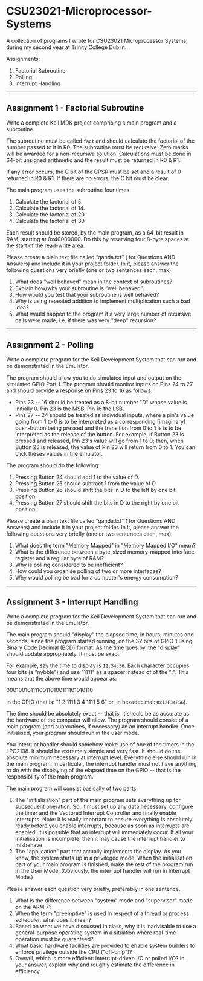 # CSU23021-Microprocessor-Systems
A collection of programs I wrote for CSU23021 Microprocessor Systems, during my second year at Trinity College Dublin.

Assignments:
1. Factorial Subroutine
2. Polling
3. Interrupt Handling

---------------------

## Assignment 1 - Factorial Subroutine
Write a complete Keil MDK project comprising a main program and a subroutine.

The subroutine must be called ````fact```` and should calculate the factorial of the number passed to it in R0. The subroutine must be recursive. Zero marks will be awarded for a non-recursive solution. Calculations  must be done in 64-bit unsigned arithmetic and the result must be returned in R0 & R1.

If any error occurs, the C bit of the CPSR must be set and a result of 0 returned in R0 & R1. If there are no errors, the C bit must be clear.

The main program uses the subroutine four times:
1. Calculate the factorial of 5.
2. Calculate the factorial of 14.
3. Calculate the factorial of 20.
4. Calculate the factorial of 30

Each result should be stored, by the main program, as a 64-bit result in RAM, starting at 0x40000000. Do this by reserving four 8-byte spaces at the start of the read-write area.

Please create a plain text file called “qanda.txt” ( for Questions AND Answers) and include it in your project folder. In it, please answer the following questions very briefly (one or two sentences each, max):
1. What does “well behaved” mean in the context of subroutines?
2. Explain how/why your subroutine is “well behaved”.
3. How would you test that your subroutine is well behaved?
4. Why is using repeated addition to implement multiplication such a bad idea?
5. What would happen to the program if a very large number of recursive calls were made, i.e. if there was very "deep" recursion?

------------------

## Assignment 2 - Polling
Write a complete program for the Keil Development System that can run and be demonstrated in the Emulator.

The program should allow you to do simulated input and output on the simulated GPIO Port 1. The program should monitor inputs on Pins 24 to 27 and should provide a response on Pins 23 to 16 as follows:
-  Pins 23 -- 16 should be treated as a 8-bit number "D" whose value is initially 0. Pin 23 is the MSB, Pin 16 the LSB.
-  Pins 27 -- 24 should be treated as individual inputs, where a pin's value going from 1 to 0 is to be interpreted as a corresponding [imaginary] push-button being pressed and the transition from 0 to 1 is is to be interpreted as the release of the button. For example, if Button 23 is pressed and released, Pin 23's value will go from 1 to 0; then, when Button 23 is released, the value of Pin 23 will return from 0 to 1. You can click theses values in the emulator.

The program should do the following:
1. Pressing Button 24 should add 1 to the value of D.
2. Pressing Button 25 should subtract 1 from the value of D.
3. Pressing Button 26 should shift the bits in D to the left by one bit position.
4. Pressing Button 27 should shift the bits in D to the right by one bit position.

Please create a plain text file called “qanda.txt” ( for Questions AND Answers) and include it in your project folder. In it, please answer the following questions very briefly (one or two sentences each, max):
1. What does the term "Memory Mapped" in "Memory Mapped I/O" mean?
2. What is the difference between a byte-sized memory-mapped interface register and a regular byte of RAM?
3. Why is polling considered to be inefficient?
4. How could you organise polling of two or more interfaces?
5. Why would polling be bad for a computer's energy consumption?

----------------

## Assignment 3 - Interrupt Handling

Write a complete program for the Keil Development System that can run and be demonstrated in the Emulator.


The main program should "display" the elapsed time, in hours, minutes and seconds, since the program started running, on the 32 bits of GPIO 1 using Binary Code Decimal (BCD) format. As the time goes by, the "display" should update appropriately. It must be exact.

For example, say the time to display is ```12:34:56```. Each character occupies four bits (a "nybble") and  use "1111" as a spacer instead of of the ":". This means that the above time would appear as:

00010010111100110100111101010110

in the GPIO (that is: "1 2 1111 3 4 1111 5 6" or, in hexadecimal: ````0x12F34F56````).

The time should be absolutely exact -- that is, it should be as accurate as the hardware of the computer will allow. The program should consist of a main program (and subroutines, if necessary) an an interrupt handler. Once initialised, your program should run in the user mode.

You interrupt handler should somehow make use of one of the timers in the LPC2138. It should be extremely simple and very fast. It should do the absolute minimum necessary at interrupt level. Everything else should run in the main program. In particular, the interrupt handler must not have anything to do with the displaying of the elapsed time on the GPIO -- that is the responsibility of the main program.

The main program will consist basically of two parts:
1. The "initialisation" part of the main program sets everything up for subsequent operation. So, it must set up any data necessary, configure the timer and the Vectored Interrupt Controller and finally enable interrupts.
Note: It is really important to ensure everything is absolutely ready before you enable interrupts, because as soon as interrupts are enabled, it is possible that an interrupt will immediately occur. If all your initialisation is incomplete, then it may cause the interrupt handler to misbehave.
2. The "application" part that actually implements the display. As you know, the system starts up in a privileged mode. When the initialisation part of your main program is finished, make the rest of the program run in the User Mode. (Obviously, the interrupt handler will run in Interrupt Mode.)

Please answer each question very briefly, preferably in one sentence.
1. What is the difference between "system" mode and "supervisor" mode on the ARM 7?
2. When the term "preemptive" is used in respect of a thread or process scheduler, what does it mean? 
3. Based on what we have discussed in class, why it is inadvisable to use a general-purpose operating system in a situation where real-time operation must be guaranteed?
4. What basic hardware facilities are provided to enable system builders to enforce privilege outside the CPU ("off-chip")? 
5. Overall, which is more efficient: interrupt-driven I/O or polled I/O? In your answer, explain why and roughly estimate the difference in efficiency.












